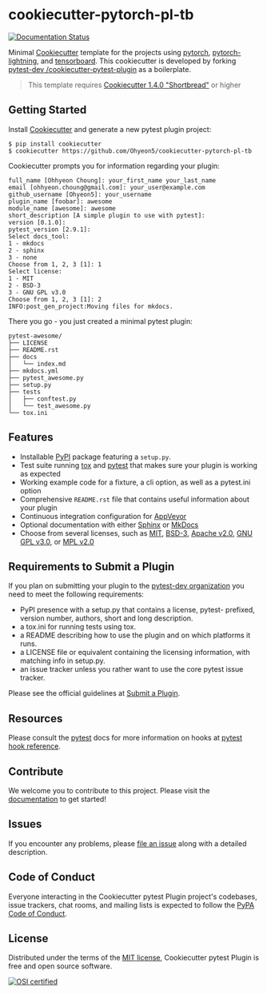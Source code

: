 # cookiecutter-pytorch-pl-tb

[![Documentation Status][docs_badge]][documentation]

Minimal [Cookiecutter] template for the projects using [pytorch], [pytorch-lightning], and [tensorboard]. This cookiecutter is developed by forking [pytest-dev
/cookiecutter-pytest-plugin] as a boilerplate.

> This template requires [Cookiecutter 1.4.0 "Shortbread"][Shortbread] or
> higher

## Getting Started

Install [Cookiecutter] and generate a new pytest plugin project:

```no-highlight
$ pip install cookiecutter
$ cookiecutter https://github.com/Ohyeon5/cookiecutter-pytorch-pl-tb
```

Cookiecutter prompts you for information regarding your plugin:

```no-highlight
full_name [Ohhyeon Choung]: your_first_name your_last_name
email [ohhyeon.choung@gmail.com]: your_user@example.com
github_username [Ohyeon5]: your_username
plugin_name [foobar]: awesome
module_name [awesome]: awesome
short_description [A simple plugin to use with pytest]:
version [0.1.0]:
pytest_version [2.9.1]:
Select docs_tool:
1 - mkdocs
2 - sphinx
3 - none
Choose from 1, 2, 3 [1]: 1
Select license:
1 - MIT
2 - BSD-3
3 - GNU GPL v3.0
Choose from 1, 2, 3 [1]: 2
INFO:post_gen_project:Moving files for mkdocs.
```

There you go - you just created a minimal pytest plugin:

```no-highlight
pytest-awesome/
├── LICENSE
├── README.rst
├── docs
│   └── index.md
├── mkdocs.yml
├── pytest_awesome.py
├── setup.py
├── tests
│   ├── conftest.py
│   └── test_awesome.py
└── tox.ini
```


## Features

- Installable [PyPI] package featuring a `setup.py`.
- Test suite running [tox] and [pytest] that makes sure your plugin is working
  as expected
- Working example code for a fixture, a cli option, as well as a pytest.ini
  option
- Comprehensive `README.rst` file that contains useful information about your
  plugin
- Continuous integration configuration for [AppVeyor]
- Optional documentation with either [Sphinx] or [MkDocs]
- Choose from several licenses, such as [MIT], [BSD-3], [Apache v2.0], [GNU GPL
  v3.0], or [MPL v2.0]

## Requirements to Submit a Plugin

If you plan on submitting your plugin to the [pytest-dev organization] you need
to meet the following requirements:

-   PyPI presence with a setup.py that contains a license, pytest-
    prefixed, version number, authors, short and long description.
-   a tox.ini for running tests using tox.
-   a README describing how to use the plugin and on which platforms
    it runs.
-   a LICENSE file or equivalent containing the licensing information,
    with matching info in setup.py.
-   an issue tracker unless you rather want to use the core pytest
    issue tracker.

Please see the official guidelines at [Submit a Plugin].

## Resources

Please consult the [pytest] docs for more information on hooks at
[pytest hook reference].

## Contribute

We welcome you to contribute to this project. Please visit the [documentation]
to get started!

## Issues

If you encounter any problems, please [file an issue] along with a
detailed description.

## Code of Conduct

Everyone interacting in the Cookiecutter pytest Plugin project's codebases,
issue trackers, chat rooms, and mailing lists is expected to follow the [PyPA
Code of Conduct].

## License

Distributed under the terms of the [MIT license], Cookiecutter pytest
Plugin is free and open source software.

[![OSI certified][osi_certified]][OSI]


  [pytest-dev organization]: https://github.com/pytest-dev/
  [docs_badge]: https://readthedocs.org/projects/cookiecutter-pytest-plugin/badge/?version=latest
  [documentation]: https://cookiecutter-pytest-plugin.readthedocs.io/en/latest/ (Documentation)
  [Cookiecutter]: https://github.com/audreyr/cookiecutter
  [pytest]: https://github.com/pytest-dev/pytest
  [PyPI]: https://pypi.org/project
  [tox]: https://tox.readthedocs.io/en/latest/
  [Submit a Plugin]: https://docs.pytest.org/en/latest/contributing.html#submitting-plugins-to-pytest-dev
  [pytest hook reference]: https://docs.pytest.org/en/latest/writing_plugins.html#pytest-hook-reference
  [MIT license]: http://opensource.org/licenses/MIT
  [file an issue]: https://github.com/pytest-dev/cookiecutter-pytest-plugin/issues
  [Sphinx]: http://sphinx-doc.org/
  [MkDocs]: http://www.mkdocs.org/
  [MIT]: http://opensource.org/licenses/MIT
  [MPL v2.0]: https://www.mozilla.org/media/MPL/2.0/index.txt
  [BSD-3]: http://opensource.org/licenses/BSD-3-Clause
  [GNU GPL v3.0]: http://www.gnu.org/licenses/gpl-3.0.txt
  [Apache v2.0]: http://www.apache.org/licenses/LICENSE-2.0
  [AppVeyor]: http://www.appveyor.com/
  [PyPA Code of Conduct]: https://www.pypa.io/en/latest/code-of-conduct/
  [Shortbread]: https://github.com/audreyr/cookiecutter/releases/tag/1.4.0
  [osi_certified]: https://opensource.org/trademarks/osi-certified/web/osi-certified-120x100.png
  [OSI]: https://opensource.org/
  [pytorch]: https://pytorch.org/
  [pytorch-lightning]: https://www.pytorchlightning.ai/
  [tensorboard]: https://www.tensorflow.org/tensorboard
  [pytest-dev
/cookiecutter-pytest-plugin]: https://github.com/pytest-dev/cookiecutter-pytest-plugin